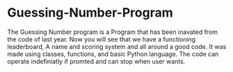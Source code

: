 # Guessing-Number-Program

The Guessing Number program is a Program that has been inavated from the code of last year. Now you will see that we have a functioning leaderboard, A name and scoring system and all around a good code. It was made using classes, functions, and basic Python language. The code can operate indefiniatly if promted and can stop when user wants. 
